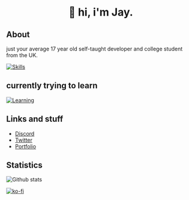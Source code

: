 <h1 align="center">👋 hi, i'm Jay.</h1>

## About
just your average 17 year old self-taught developer and college student from the UK.

[![Skills](https://skillicons.dev/icons?i=ts,js,lua,html,css,nodejs,mongodb,discord,discordjs,cloudflare,vscode,git)](https://skillicons.dev)

## currently trying to learn
[![Learning](https://skillicons.dev/icons?i=java)](https://skillicons.dev)

## Links and stuff
- [Discord](https://discord.com/users/697541992770437130)
- [Twitter](https://x.com/cascxdee)
- [Portfolio](https://jayts.notion.site/Portfolio-8e8ec6782981416a9f9383475756c591?pvs=4)

## Statistics
![Github stats](https://github-readme-stats.vercel.app/api?username=cascxdee&theme=aura_dark&count_private=true&hide_border=true&line_height=20)

[![ko-fi](https://ko-fi.com/img/githubbutton_sm.svg)](https://ko-fi.com/N4N1QZ9Y4)
